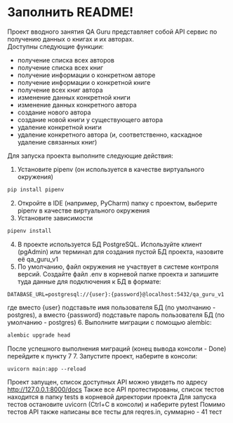 # Заполнить README!

Проект вводного занятия QA Guru представляет собой API сервис по получению данных о книгах и их авторах.  
Доступны следующие функции:
- получение списка всех авторов
- получение списка всех книг
- получение информации о конкретном авторе
- получение информации о конкретной книге
- получение всех книг автора
- изменение данных конкретной книги
- изменение данных конкретного автора
- создание нового автора
- создание новой книги у существующего автора
- удаление конкретной книги
- удаление конкретного автора (и, соответственно, каскадное удаление связанных книг)

Для запуска проекта выполните следующие действия:
1. Установите pipenv (он используется в качестве виртуального окружения)
```python
pip install pipenv
```
2. Откройте в IDE (например, PyCharm) папку с проектом, выберите pipenv в качестве виртуального окружения
3. Установите зависимости
```python
pipenv install
```
4. В проекте используется БД PostgreSQL. Используйте клиент (pgAdmin) или терминал для создания пустой БД проекта, назовите её qa_guru_v1
5. По умолчанию, файл окружения не участвует в системе контроля версий. Создайте файл .env в корневой папке проекта и запишите туда данные для подключения к БД в формате:
```
DATABASE_URL=postgresql://{user}:{password}@localhost:5432/qa_guru_v1
```
где вместо {user} подставьте имя пользователя БД (по умолчанию - postgres), а вместо {password} подставьте пароль пользователя БД (по умолчанию - postgres)
6. Выполните миграции с помощью alembic:
```python
alembic upgrade head
```
После успешного выполнения миграций (конец вывода консоли - Done) перейдите к пункту 7
7. Запустите проект, наберите в консоли:
```
uvicorn main:app --reload
```

Проект запущен, список доступных API можно увидеть по адресу http://127.0.0.1:8000/docs
Также все API протестированы, список тестов находится в папку tests в корневой директории проекта
Для запуска тестов остановите uvicorn (Ctrl+C в консоли) и наберите pytest
Помимо тестов API также написаны все тесты для reqres.in, суммарно - 41 тест